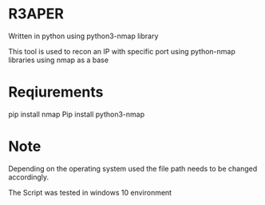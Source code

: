 # R3APER
Written in python using python3-nmap library

This tool is used to recon an IP with specific port using python-nmap libraries using nmap as a base

# Reqiurements
pip install nmap
Pip install python3-nmap

# Note

Depending on the operating system used the file path needs to be changed accordingly.

The Script was tested in windows 10 environment
